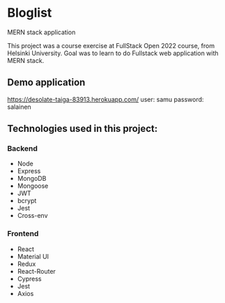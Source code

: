 # Bloglist
MERN stack application

This project was a course exercise at FullStack Open 2022 course, from Helsinki University. Goal was to learn to do Fullstack web application with MERN stack.

## Demo application
https://desolate-taiga-83913.herokuapp.com/
user: samu
password: salainen

## Technologies used in this project:
### Backend
- Node
- Express
- MongoDB
- Mongoose
- JWT
- bcrypt
- Jest
- Cross-env

### Frontend
- React
- Material UI
- Redux
- React-Router
- Cypress
- Jest
- Axios



